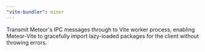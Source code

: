```yaml
---
"vite-bundler": minor
---
```


Transmit Meteor's IPC messages through to Vite worker process, enabling Meteor-Vite to gracefully import lazy-loaded packages for the client without throwing errors.
